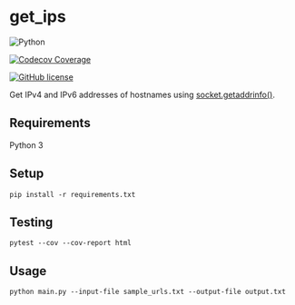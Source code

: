 # get_ips

![Python](https://img.shields.io/badge/Python-FFD43B?style=for-the-badge&logo=python&logoColor=blue)

[![Codecov Coverage](https://img.shields.io/codecov/c/github/elliotwutingfeng/get_ips?color=bright-green&logo=codecov&style=for-the-badge&token=63a1xj1fbI)](https://codecov.io/gh/elliotwutingfeng/get_ips)

[![GitHub license](https://img.shields.io/badge/LICENSE-BSD--3--CLAUSE-GREEN?style=for-the-badge)](LICENSE)

Get IPv4 and IPv6 addresses of hostnames using [socket.getaddrinfo()](https://docs.python.org/3/library/socket.html#socket.getaddrinfo).

## Requirements

Python 3

## Setup

```shell
pip install -r requirements.txt
```

## Testing

```shell
pytest --cov --cov-report html
```

## Usage

```shell
python main.py --input-file sample_urls.txt --output-file output.txt
```

